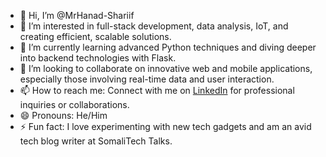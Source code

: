 - 👋 Hi, I’m @MrHanad-Shariif
- 👀 I’m interested in full-stack development, data analysis, IoT, and creating efficient, scalable solutions.
- 🌱 I’m currently learning advanced Python techniques and diving deeper into backend technologies with Flask.
- 💞️ I’m looking to collaborate on innovative web and mobile applications, especially those involving real-time data and user interaction.
- 📫 How to reach me: Connect with me on [LinkedIn](https://www.linkedin.com/in/hanad-sharif-412388257) for professional inquiries or collaborations.
- 😄 Pronouns: He/Him
- ⚡ Fun fact: I love experimenting with new tech gadgets and am an avid tech blog writer at SomaliTech Talks.



